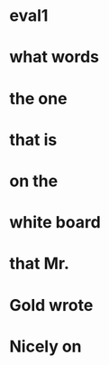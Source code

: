 # eval1
# what words
# the one 
# that is
# on the
# white board
# that Mr.
# Gold wrote
# Nicely on
